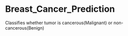 # Breast_Cancer_Prediction
 Classifies whether tumor is cancerous(Malignant) or non-cancerous(Benign)
